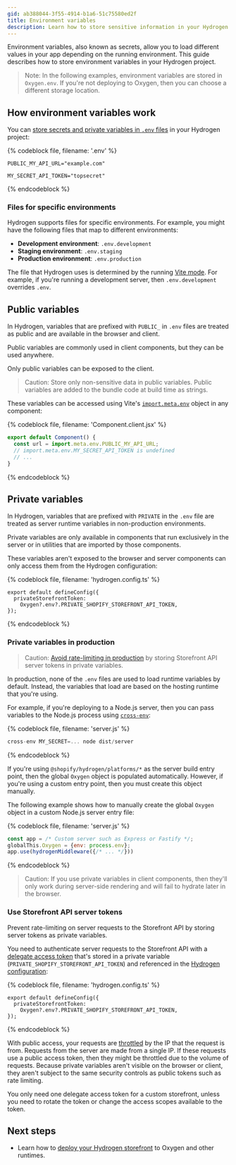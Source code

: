 ```yaml
---
gid: ab388044-3f55-4914-b1a6-51c75580ed2f
title: Environment variables
description: Learn how to store sensitive information in your Hydrogen project.
---
```


Environment variables, also known as secrets, allow you to load different values in your app depending on the running environment. This guide describes how to store environment variables in your Hydrogen project.

> Note:
> In the following examples, environment variables are stored in `Oxygen.env`. If you're not deploying to Oxygen, then you can choose a different storage location.

## How environment variables work

You can [store secrets and private variables in `.env` files](https://vitejs.dev/guide/env-and-mode.html#env-files) in your Hydrogen project:

{% codeblock file, filename: '.env' %}

```
PUBLIC_MY_API_URL="example.com"

MY_SECRET_API_TOKEN="topsecret"
```

{% endcodeblock %}

### Files for specific environments

Hydrogen supports files for specific environments. For example, you might have the following files that map to different environments:

- **Development environment**: `.env.development`
- **Staging environment**: `.env.staging`
- **Production environment**: `.env.production`

The file that Hydrogen uses is determined by the running [Vite mode](https://vitejs.dev/guide/env-and-mode.html#modes). For example, if you're running a development server, then `.env.development` overrides `.env`.

## Public variables

In Hydrogen, variables that are prefixed with `PUBLIC_` in `.env` files are treated as public and are available in the browser and client.

Public variables are commonly used in client components, but they can be used anywhere.

Only public variables can be exposed to the client.

> Caution:
> Store only non-sensitive data in public variables. Public variables are added to the bundle code at build time as strings.

These variables can be accessed using Vite's [`import.meta.env`](https://vitejs.dev/guide/env-and-mode.html) object in any component:

{% codeblock file, filename: 'Component.client.jsx' %}

```js
export default Component() {
  const url = import.meta.env.PUBLIC_MY_API_URL;
  // import.meta.env.MY_SECRET_API_TOKEN is undefined
  // ...
}
```

{% endcodeblock %}

## Private variables

In Hydrogen, variables that are prefixed with `PRIVATE` in the `.env` file are treated as server runtime variables in non-production environments.

Private variables are only available in components that run exclusively in the server or in utilities that are imported by those components.

These variables aren't exposed to the browser and server components can only access them from the Hydrogen configuration:

{% codeblock file, filename: 'hydrogen.config.ts' %}

```tsx
export default defineConfig({
  privateStorefrontToken:
    Oxygen?.env?.PRIVATE_SHOPIFY_STOREFRONT_API_TOKEN,
});
```
{% endcodeblock %}

### Private variables in production

> Caution:
> [Avoid rate-limiting in production](#use-storefront-api-server-tokens) by storing Storefront API server tokens in private variables.

In production, none of the `.env` files are used to load runtime variables by default. Instead, the variables that load are based on the hosting runtime that you're using.

For example, if you're deploying to a Node.js server, then you can pass variables to the Node.js process using [`cross-env`](https://github.com/kentcdodds/cross-env#readme):

{% codeblock file, filename: 'server.js' %}

```js
cross-env MY_SECRET=... node dist/server
```

{% endcodeblock %}

If you're using `@shopify/hydrogen/platforms/*` as the server build entry point, then the global `Oxygen` object is populated automatically. However, if you're using a custom entry point, then you must create this object manually.

The following example shows how to manually create the global `Oxygen` object in a custom Node.js server entry file:

{% codeblock file, filename: 'server.js' %}

```js
const app = /* Custom server such as Express or Fastify */;
globalThis.Oxygen = {env: process.env};
app.use(hydrogenMiddleware({/* ... */}))
```

{% endcodeblock %}

> Caution:
> If you use private variables in client components, then they'll only work during server-side rendering and will fail to hydrate later in the browser.

### Use Storefront API server tokens

Prevent rate-limiting on server requests to the Storefront API by storing server tokens as private variables.

You need to authenticate server requests to the Storefront API with a [delegate access token](/apps/auth/oauth/delegate-access-tokens) that's stored in a private variable (`PRIVATE_SHOPIFY_STOREFRONT_API_TOKEN`) and referenced in the [Hydrogen configuration](https://shopify.dev/custom-storefronts/hydrogen/framework/hydrogen-config):

{% codeblock file, filename: 'hydrogen.config.ts' %}

```tsx
export default defineConfig({
  privateStorefrontToken:
    Oxygen?.env?.PRIVATE_SHOPIFY_STOREFRONT_API_TOKEN,
});
```

{% endcodeblock %}

With public access, your requests are [throttled](/api/storefront#authentication) by the IP that the request is from. Requests from the server are made from a single IP. If these requests use a public access token, then they might be throttled due to the volume of requests. Because private variables aren't visible on the browser or client, they aren't subject to the same security controls as public tokens such as rate limiting.

You only need one delegate access token for a custom storefront, unless you need to rotate the token or change the access scopes available to the token.

## Next steps

- Learn how to [deploy your Hydrogen storefront](https://shopify.dev/custom-storefronts/hydrogen/deployment) to Oxygen and other runtimes.

